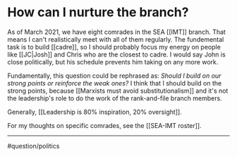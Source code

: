# How can I nurture the branch?
As of March 2021, we have eight comrades in the SEA [[IMT]] branch. That means I can't realistically meet with all of them regularly. The fundemental task is to build [[cadre]], so I should probably focus my energy on people like [[JC|Josh]] and Chris who are the closest to cadre. I would say John is close politically, but his schedule prevents him taking on any more work. 

Fundamentally, this question could be rephrased as: *Should I build on our strong points or reinforce the weak ones?* I think that I should build on the strong points, because [[Marxists must avoid substitutionalism]] and it's not the leadership's role to do the work of the rank-and-file branch members. 

Generally, [[Leadership is 80% inspiration, 20% oversight]]. 

For my thoughts on specific comrades, see the [[SEA-IMT roster]].

---
#question/politics
